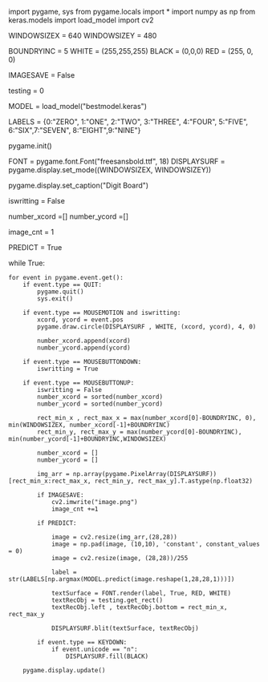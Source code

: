 import pygame, sys
from pygame.locals import *
import numpy as np
from keras.models import load_model
import cv2

WINDOWSIZEX = 640
WINDOWSIZEY = 480

BOUNDRYINC = 5
WHITE = (255,255,255)
BLACK = (0,0,0)
RED = (255, 0, 0)

IMAGESAVE = False

testing = 0

MODEL = load_model("bestmodel.keras")

LABELS = {0:"ZERO", 1:"ONE",
          2:"TWO", 3:"THREE",
          4:"FOUR", 5:"FIVE",
          6:"SIX",7:"SEVEN",
          8:"EIGHT",9:"NINE"}

pygame.init()

FONT = pygame.font.Font("freesansbold.ttf", 18)
DISPLAYSURF = pygame.display.set_mode((WINDOWSIZEX, WINDOWSIZEY))

pygame.display.set_caption("Digit Board")

iswritting  = False

number_xcord =[]
number_ycord =[]

image_cnt = 1

PREDICT = True

while True:

    for event in pygame.event.get():
        if event.type == QUIT:
            pygame.quit()
            sys.exit()

        if event.type == MOUSEMOTION and iswritting:
            xcord, ycord = event.pos
            pygame.draw.circle(DISPLAYSURF , WHITE, (xcord, ycord), 4, 0)
          
            number_xcord.append(xcord)
            number_ycord.append(ycord)

        if event.type == MOUSEBUTTONDOWN:
            iswritting = True

        if event.type == MOUSEBUTTONUP:
            iswritting = False
            number_xcord = sorted(number_xcord)
            number_ycord = sorted(number_ycord)

            rect_min_x , rect_max_x = max(number_xcord[0]-BOUNDRYINC, 0), min(WINDOWSIZEX, number_xcord[-1]+BOUNDRYINC)
            rect_min_y, rect_max_y = max(number_ycord[0]-BOUNDRYINC), min(number_ycord[-1]+BOUNDRYINC,WINDOWSIZEX)

            number_xcord = []
            number_ycord = []

            img_arr = np.array(pygame.PixelArray(DISPLAYSURF))[rect_min_x:rect_max_x, rect_min_y, rect_max_y].T.astype(np.float32)

            if IMAGESAVE:
                cv2.imwrite("image.png")
                image_cnt +=1 

            if PREDICT:
                
                image = cv2.resize(img_arr,(28,28))
                image = np.pad(image, (10,10), 'constant', constant_values = 0)
                image = cv2.resize(image, (28,28))/255

                label = str(LABELS[np.argmax(MODEL.predict(image.reshape(1,28,28,1)))])

                textSurface = FONT.render(label, True, RED, WHITE)
                textRecObj = testing.get_rect()
                textRecObj.left , textRecObj.bottom = rect_min_x, rect_max_y

                DISPLAYSURF.blit(textSurface, textRecObj)

            if event.type == KEYDOWN:
                if event.unicode == "n":
                    DISPLAYSURF.fill(BLACK)

        pygame.display.update()

